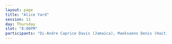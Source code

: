 ```yaml
---
layout: page
title: "Alice Yard"
session: 11
day: Thursday
slot: "8:00PM"
participants: "Di-Andre Caprice Davis (Jamaica), Maeksaens Denis (Haiti), Asha Ganpat (T&T/USA), David Gumbs (Saint-Martin), Rodell Warner (T&T)"
---
```




